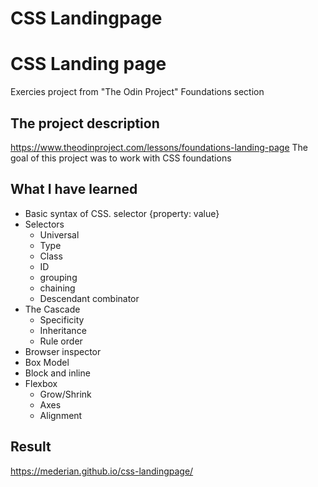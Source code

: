 # CSS Landingpage

# CSS Landing page
Exercies project from "The Odin Project" Foundations section

## The project description
https://www.theodinproject.com/lessons/foundations-landing-page
The goal of this project was to work with CSS foundations

## What I have learned
- Basic syntax of CSS. selector {property: value}
- Selectors 
	- Universal
	- Type
	- Class
	- ID
	- grouping
	- chaining
	- Descendant combinator
- The Cascade
	- Specificity 
	- Inheritance
	- Rule order
- Browser inspector
- Box Model
- Block and inline
- Flexbox
	- Grow/Shrink
	- Axes
	- Alignment


## Result
https://mederian.github.io/css-landingpage/
